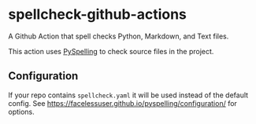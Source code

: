 # spellcheck-github-actions
A Github Action that spell checks Python, Markdown, and Text files.

This action uses [PySpelling](https://facelessuser.github.io/pyspelling/) to
check source files in the project.  

## Configuration
If your repo contains `spellcheck.yaml` it will be used instead of the default config.
See https://facelessuser.github.io/pyspelling/configuration/ for options.